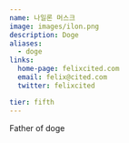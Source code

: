 ```yaml
---
name: 나일론 머스크
image: images/ilon.png
description: Doge
aliases:
  - doge
links:
  home-page: felixcited.com
  email: felix@cited.com
  twitter: felixcited

tier: fifth
---
```


Father of doge
